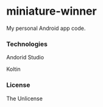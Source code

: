 # miniature-winner

My personal Android app code. 

### Technologies

Andorid Studio 

Koltin 

### License

The Unlicense
